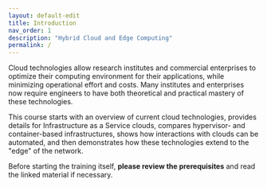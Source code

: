 ```yaml
---
layout: default-edit
title: Introduction
nav_order: 1
description: "Hybrid Cloud and Edge Computing"
permalink: /
---
```


Cloud technologies allow research institutes and commercial
enterprises to optimize their computing environment for their
applications, while minimizing operational effort and costs. Many
institutes and enterprises now require engineers to have both
theoretical and practical mastery of these technologies.

This course starts with an overview of current cloud technologies,
provides details for Infrastructure as a Service clouds, compares
hypervisor- and container-based infrastructures, shows how
interactions with clouds can be automated, and then demonstrates how
these technologies extend to the "edge" of the network.

Before starting the training itself, **please review the
prerequisites** and read the linked material if necessary.
